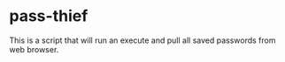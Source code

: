 # pass-thief
This is a script that will run an execute and pull all saved passwords from web browser. 
